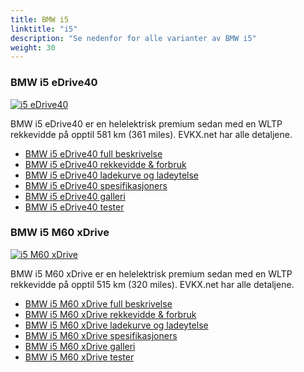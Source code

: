 ```yaml
---
title: BMW i5
linktitle: "i5"
description: "Se nedenfor for alle varianter av BMW i5"
weight: 30
---
```

### BMW i5 eDrive40

<a href="i5_edrive40/"><img src="https://media.evkx.net/multimedia/models/bmw/i5/i5_edrive40/main_1_st.jpg" class="img-fluid" alt="i5 eDrive40" ></a>

BMW i5 eDrive40 er en helelektrisk premium sedan med en WLTP rekkevidde på opptil 581 km (361 miles). EVKX.net har alle detaljene. 

- [BMW i5 eDrive40 full beskrivelse](i5_edrive40/)
- [BMW i5 eDrive40 rekkevidde & forbruk](i5_edrive40/rangeandconsumption)
- [BMW i5 eDrive40 ladekurve og ladeytelse](i5_edrive40/chargingcurve)
- [BMW i5 eDrive40 spesifikasjoners](i5_edrive40/specifications)
- [BMW i5 eDrive40 galleri](i5_edrive40/gallery)
- [BMW i5 eDrive40 tester](i5_edrive40/reviews)

### BMW i5 M60 xDrive

<a href="i5_m60_xdrive/"><img src="https://media.evkx.net/multimedia/models/bmw/i5/i5_m60_xdrive/main_1_st.jpg" class="img-fluid" alt="i5 M60 xDrive" ></a>

BMW i5 M60 xDrive er en helelektrisk premium sedan med en WLTP rekkevidde på opptil 515 km (320 miles). EVKX.net har alle detaljene. 

- [BMW i5 M60 xDrive full beskrivelse](i5_m60_xdrive/)
- [BMW i5 M60 xDrive rekkevidde & forbruk](i5_m60_xdrive/rangeandconsumption)
- [BMW i5 M60 xDrive ladekurve og ladeytelse](i5_m60_xdrive/chargingcurve)
- [BMW i5 M60 xDrive spesifikasjoners](i5_m60_xdrive/specifications)
- [BMW i5 M60 xDrive galleri](i5_m60_xdrive/gallery)
- [BMW i5 M60 xDrive tester](i5_m60_xdrive/reviews)

